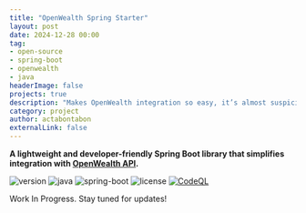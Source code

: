 ```yaml
---
title: "OpenWealth Spring Starter"
layout: post
date: 2024-12-28 00:00
tag: 
- open-source
- spring-boot
- openwealth
- java
headerImage: false
projects: true
description: "Makes OpenWealth integration so easy, it’s almost suspicious."
category: project
author: actabontabon
externalLink: false
---
```


**A lightweight and developer-friendly Spring Boot library that simplifies integration with [OpenWealth API](https://openwealth.ch).**

![version](https://img.shields.io/badge/version-1.0.0--Alpha.3-blue)
![java](https://img.shields.io/badge/java-17%2B-blue)
![spring-boot](https://img.shields.io/badge/spring--boot-3.3.x-blue)
![license](https://img.shields.io/github/license/acltabontabon/openwealth-spring-starter)
[![CodeQL](https://github.com/acltabontabon/openwealth-spring-starter/actions/workflows/codeql.yml/badge.svg)](https://github.com/acltabontabon/openwealth-spring-starter/actions/workflows/codeql.yml)

Work In Progress. Stay tuned for updates!



